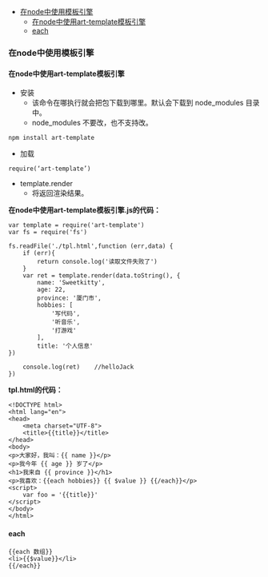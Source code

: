 - [在node中使用模板引擎](#在node中使用模板引擎)
	- [在node中使用art-template模板引擎](#在node中使用art-template模板引擎)
	- [each](#each)

### 在node中使用模板引擎

#### 在node中使用art-template模板引擎

- 安装
	- 该命令在哪执行就会把包下载到哪里。默认会下载到 node_modules 目录中。
	- node_modules 不要改，也不支持改。

```
npm install art-template
```

- 加载

```
require(‘art-template’)
```

- template.render
	- 将返回渲染结果。

**在node中使用art-template模板引擎.js的代码：**

```
var template = require('art-template')
var fs = require('fs')

fs.readFile('./tpl.html',function (err,data) {
    if (err){
        return console.log('读取文件失败了')
    }
    var ret = template.render(data.toString(), {
        name: 'Sweetkitty',
        age: 22,
        province: '厦门市',
        hobbies: [
            '写代码',
            '听音乐',
            '打游戏'
        ],
        title: '个人信息'
})

    console.log(ret)    //helloJack
})
```

**tpl.html的代码：**
```
<!DOCTYPE html>
<html lang="en">
<head>
    <meta charset="UTF-8">
    <title>{{title}}</title>
</head>
<body>
<p>大家好，我叫：{{ name }}</p>
<p>我今年 {{ age }} 岁了</p>
<h1>我来自 {{ province }}</h1>
<p>我喜欢：{{each hobbies}} {{ $value }} {{/each}}</p>
<script>
    var foo = '{{title}}'
</script>
</body>
</html>
```

#### each

```
{{each 数组}}
<li>{{$value}}</li>
{{/each}}
```